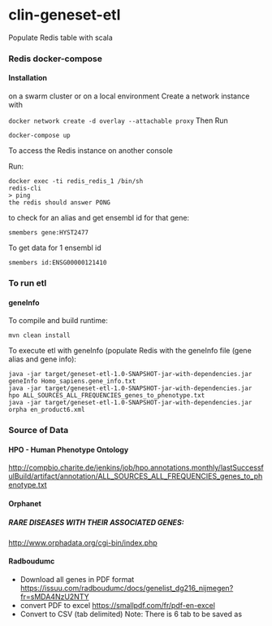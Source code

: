 # clin-geneset-etl

Populate Redis table with scala

### Redis docker-compose

#### Installation
on a swarm cluster or on a local environment
Create a network instance with 

```docker network create -d overlay --attachable proxy```
Then Run 

```docker-compose up```

To access the Redis instance
on another console

Run:
```
docker exec -ti redis_redis_1 /bin/sh
redis-cli
> ping
the redis should answer PONG
```


to check for an alias and get ensembl id for that gene:
```
smembers gene:HYST2477
```
To get data for 1 ensembl id
``` 
smembers id:ENSG00000121410
```


### To run etl 
#### geneInfo
To compile and build runtime:
```
mvn clean install
```
To execute etl with geneInfo (populate Redis with the geneInfo file (gene alias and gene info):
```
java -jar target/geneset-etl-1.0-SNAPSHOT-jar-with-dependencies.jar geneInfo Homo_sapiens.gene_info.txt
java -jar target/geneset-etl-1.0-SNAPSHOT-jar-with-dependencies.jar hpo ALL_SOURCES_ALL_FREQUENCIES_genes_to_phenotype.txt
java -jar target/geneset-etl-1.0-SNAPSHOT-jar-with-dependencies.jar orpha en_product6.xml

```

###  Source of Data

#### HPO - Human Phenotype Ontology

http://compbio.charite.de/jenkins/job/hpo.annotations.monthly/lastSuccessfulBuild/artifact/annotation/ALL_SOURCES_ALL_FREQUENCIES_genes_to_phenotype.txt

#### Orphanet
##### RARE DISEASES WITH THEIR ASSOCIATED GENES:

http://www.orphadata.org/cgi-bin/index.php

#### Radboudumc

- Download all genes in PDF format
https://issuu.com/radboudumc/docs/genelist_dg216_nijmegen?fr=sMDA4NzU2NTY
- convert PDF to excel
https://smallpdf.com/fr/pdf-en-excel
- Convert to CSV (tab delimited)
Note: There is 6 tab to be saved as

